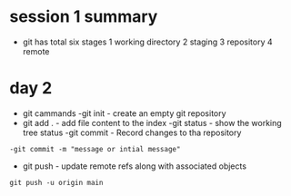 # session 1  summary
- git has total six stages
1 working directory
2 staging
3 repository
4 remote
# day 2 
- git cammands
-git init - create an empty git repository
- git add . - add file content to the index
-git status - show the working tree status
-git commit - Record changes to tha repository
 ```syntax 
 -git commit -m	"message or intial message"
 ``` 
 - git push - update remote refs along with associated objects
  ```syntax 
 git push -u origin main
 